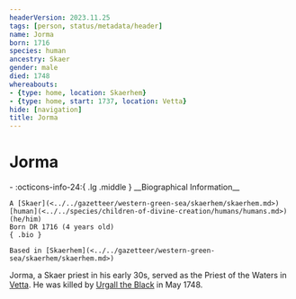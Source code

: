 ```yaml
---
headerVersion: 2023.11.25
tags: [person, status/metadata/header]
name: Jorma
born: 1716
species: human
ancestry: Skaer
gender: male
died: 1748
whereabouts:
- {type: home, location: Skaerhem}
- {type: home, start: 1737, location: Vetta}
hide: [navigation]
title: Jorma
---
```

# Jorma
<div class="grid cards ext-narrow-margin ext-one-column" markdown>
- :octicons-info-24:{ .lg .middle } __Biographical Information__

    A [Skaer](<../../gazetteer/western-green-sea/skaerhem/skaerhem.md>) [human](<../../species/children-of-divine-creation/humans/humans.md>) (he/him)  
    Born DR 1716 (4 years old)  
    { .bio }

    Based in [Skaerhem](<../../gazetteer/western-green-sea/skaerhem/skaerhem.md>)
</div>




Jorma, a Skaer priest in his early 30s, served as the Priest of the Waters in [Vetta](<../../gazetteer/western-green-sea/skaerhem/vetta.md>). He was killed by [Urgall the Black](<./urgall-the-black.md>) in May 1748.
